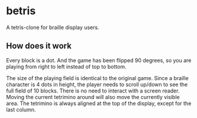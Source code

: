 # betris

A tetris-clone for braille display users.

## How does it work

Every block is a dot.  And the game has been flipped 90 degrees,
so you are playing from right to left instead of top to bottom.

The size of the playing field is identical to the
original game.  Since a braille character is 4 dots
in height, the player needs to scroll up/down to see
the full field of 10 blocks.
There is no need to interact with a screen reader.
Moving the current tetrimino around will also move the
currently visible area.  The tetrimino is always aligned
at the top of the display, except for the last column.
